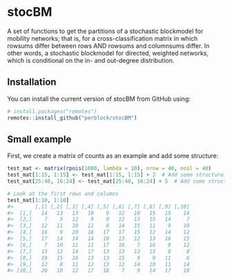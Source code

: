 
<!-- README.md is generated from README.Rmd. Please edit that file -->

# stocBM

A set of functions to get the partitions of a stochastic blockmodel for
mobility networks; that is, for a cross-classification matrix in which
rowsums differ between rows AND rowsums and columnsums differ. In other
words, a stochastic blockmodel for directed, weighted networks, which is
conditional on the in- and out-degree distribution.

## Installation

You can install the current version of stocBM from GitHub using:

``` r
# install.packages("remotes")
remotes::install_github("perblock/stocBM")
```

## Small example

First, we create a matrix of counts as an example and add some
structure:

``` r
test_mat <- matrix(rpois(1600, lambda = 10), nrow = 40, ncol = 40)
test_mat[1:15, 1:15] <- test_mat[1:15, 1:15] + 2  # Add some structure
test_mat[25:40, 16:24] <- test_mat[25:40, 16:24] + 5  # Add some structure

# Look at the first rows and columns
test_mat[1:10, 1:10]
#>       [,1] [,2] [,3] [,4] [,5] [,6] [,7] [,8] [,9] [,10]
#>  [1,]   14   13   13   10    9   12   10   15   15    14
#>  [2,]    7    5   12    9    9   12   13   15   14     7
#>  [3,]   12   11   10   11    8   14   15   11    9    10
#>  [4,]   16    9   20   16   17   17   15   12   14    12
#>  [5,]   17   14   14   14   10   13   12   13   16    15
#>  [6,]    7   10   11   11   17   16    7   16    9    12
#>  [7,]   13   12   14   17   13   13   12   15    8     8
#>  [8,]   19   15   16   13   13   15    9    9   11     6
#>  [9,]   12    8   11   12   13   12   14   10   11    14
#> [10,]   20   18   12   17   18    7    9   14   17    18
```
